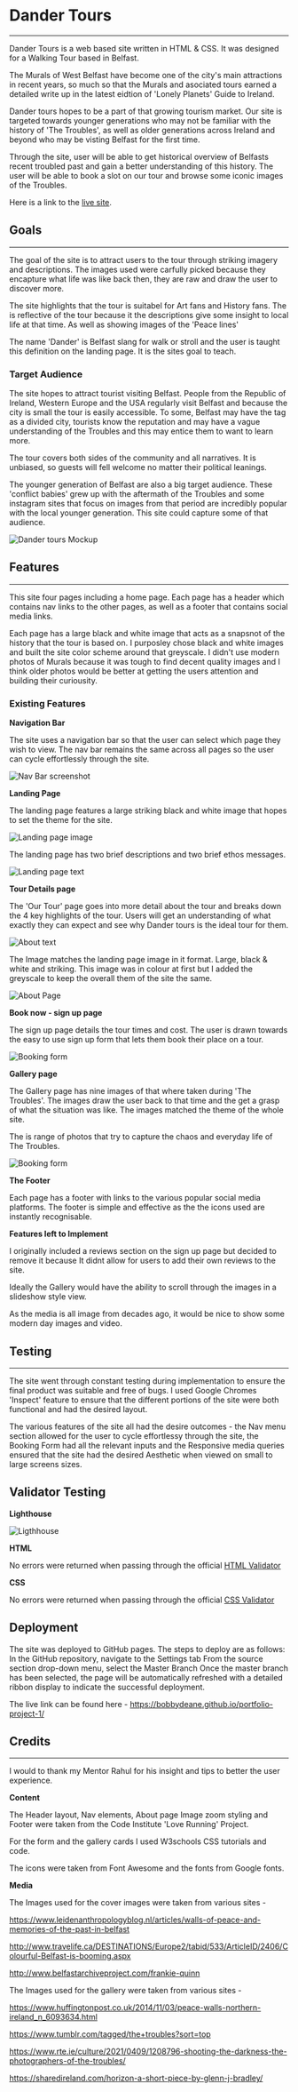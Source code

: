 # Dander Tours
<hr>


Dander Tours is a web based site written in HTML & CSS. It was designed for a Walking Tour based in Belfast.


The Murals of West Belfast have become one of the city's main attractions in recent years, so much so that the Murals and asociated tours earned a detailed write up in the latest eidtion of 'Lonely Planets' Guide to Ireland.


Dander tours hopes to be a part of that growing tourism market. Our site is targeted towards younger generations who may not be familiar with the history of 'The Troubles', as well as older generations across Ireland and beyond who may be visting Belfast for the first time.


Through the site, user will be able to get historical overview of Belfasts recent troubled past and gain a better understanding of this history. The user will be able to book a slot on our tour and browse some iconic images of the Troubles. 


Here is a link to the [live site](https://bobbydeane.github.io/portfolio-project-1/).


## Goals 
<hr>

The goal of the site is to attract users to the tour through striking imagery and descriptions. The images used were carfully picked because they encapture what life was like back then, they are raw and draw the user to discover more. 

The site highlights that the tour is suitabel for Art fans and History fans. The is reflective of the tour because it the descriptions give some insight to local life at that time. As well as showing images of the 'Peace lines'

The name 'Dander' is Belfast slang for walk or stroll and the user is taught this definition on the landing page. It is the sites goal to teach.

### Target Audience ###

The site hopes to attract tourist visiting Belfast. People from the Republic of Ireland, Western Europe and the USA regularly visit Belfast and because the city is small the tour is easily accessible. To some, Belfast may have the tag as a divided city, tourists know the reputation and may have a vague understanding of the Troubles and this may entice them to want to learn more.

The tour covers both sides of the community and all narratives. It is unbiased, so guests will fell welcome no matter their political leanings.

The younger generation of Belfast are also a big target audience. These 'conflict babies' grew up with the aftermath of the Troubles and some instagram sites that focus on images from that period are incredibly popular with the local younger generation. This site could capture some of that audience.



![Dander tours Mockup](https://github.com/bobbydeane/portfolio-project-1/blob/main/assets/images/ReadME-media/Style.PNG?raw=true)



## Features
<hr>
This site four pages including a home page. Each page has a header which contains nav links to the other pages, as well as a footer that contains social media links.


Each page has a large black and white image that acts as a snapsnot of the history that the tour is based on. I purposley chose black and white images and built the site color scheme around that greyscale. I didn't use modern photos of Murals because it was tough to find decent quality images and I think older photos would be better at getting the users attention and building their curiousity.



### Existing Features



**Navigation Bar**


The site uses a navigation bar so that the user can select which page they wish to view. The nav bar remains the same across all pages so the user can cycle effortlessly through the site.


![Nav Bar screenshot](https://github.com/bobbydeane/portfolio-project-1/blob/main/assets/images/ReadME-media/nav%20bar.PNG?raw=true)




**Landing Page**


The landing page features a large striking black and white image that hopes to set the theme for the site.


![Landing page image](https://github.com/bobbydeane/portfolio-project-1/blob/main/assets/images/ReadME-media/landing%201.PNG?raw=true)


The landing page has two brief descriptions and two brief ethos messages.


![Landing page text](https://github.com/bobbydeane/portfolio-project-1/blob/main/assets/images/ReadME-media/landing%202.PNG?raw=true)




**Tour Details page**


The 'Our Tour' page goes into more detail about the tour and breaks down the 4 key highlights of the tour. Users will get an understanding of what exactly they can expect and see why Dander tours is the ideal tour for them.


![About text](https://github.com/bobbydeane/portfolio-project-1/blob/main/assets/images/ReadME-media/about%20text.PNG?raw=true)


The Image matches the landing page image in it format. Large, black & white and striking. This image was in colour at first but I added the greyscale to keep the overall them of the site the same.


![About Page](https://github.com/bobbydeane/portfolio-project-1/blob/main/assets/images/ReadME-media/about%20main.PNG?raw=true)




**Book now - sign up page**


The sign up page details the tour times and cost. The user is drawn towards the easy to use sign up form that lets them book their place on a tour.


![Booking form](https://github.com/bobbydeane/portfolio-project-1/blob/main/assets/images/ReadME-media/book%20form.PNG?raw=true)




**Gallery page**


The Gallery page has nine images of that where taken during 'The Troubles'. The images draw the user back to that time and the get a grasp of what the situation was like. The images matched the theme of the whole site.


The is range of photos that try to capture the chaos and everyday life of The Troubles.


![Booking form](https://github.com/bobbydeane/portfolio-project-1/blob/main/assets/images/ReadME-media/gallery.PNG?raw=true)




**The Footer**


Each page has a footer with links to the various popular social media platforms. The footer is simple and effective as the the icons used are instantly recognisable.




**Features left to Implement**

I originally included a reviews section on the sign up page but decided to remove it because It didnt allow for users to add their own reviews to the site.


Ideally the Gallery would have the ability to scroll through the images in a slideshow style view.


As the media is all image from decades ago, it would be nice to show some modern day images and video.



## Testing ##
<hr>

The site went through constant testing during implementation to ensure the final product was suitable and free of bugs. I used Google Chromes 'Inspect' feature to ensure that the different portions of the site were both functional and had the desired layout.


The various features of the site all had the desire outcomes - the Nav menu section allowed for the user to cycle effortlessy through the site, the Booking Form had all the relevant inputs and the Responsive media queries ensured that the site had the desired Aesthetic when viewed on small to large screens sizes.


## Validator Testing ##

**Lighthouse**

![Ligthhouse](https://github.com/bobbydeane/portfolio-project-1/blob/main/assets/images/ReadME-media/lighthouse.PNG?raw=true)

**HTML**


No errors were returned when passing through the official [HTML Validator](https://validator.w3.org/nu/?doc=https%3A%2F%2Fbobbydeane.github.io%2Fportfolio-project-1)


**CSS**


No errors were returned when passing through the official [CSS Validator](https://jigsaw.w3.org/css-validator/validator?uri=https%3A%2F%2Fbobbydeane.github.io%2Fportfolio-project-1%2F&profile=css3svg&usermedium=all&warning=1&vextwarning=&lang=en)



## Deployment ##


The site was deployed to GitHub pages. The steps to deploy are as follows:
In the GitHub repository, navigate to the Settings tab
From the source section drop-down menu, select the Master Branch
Once the master branch has been selected, the page will be automatically refreshed with a detailed ribbon display to indicate the successful deployment.


The live link can be found here - https://bobbydeane.github.io/portfolio-project-1/


## Credits ##
<hr>

I would to thank my Mentor Rahul for his insight and tips to better the user experience.

**Content**


The Header layout, Nav elements, About page Image zoom styling and Footer were taken from the Code Institute 'Love Running' Project.


For the form and the gallery cards I used W3schools CSS tutorials and code.


The icons were taken from Font Awesome and the fonts from Google fonts.

**Media**


The Images used for the cover images were taken from various sites -


https://www.leidenanthropologyblog.nl/articles/walls-of-peace-and-memories-of-the-past-in-belfast

http://www.travelife.ca/DESTINATIONS/Europe2/tabid/533/ArticleID/2406/Colourful-Belfast-is-booming.aspx 

http://www.belfastarchiveproject.com/frankie-quinn


The Images used for the gallery were taken from various sites -

https://www.huffingtonpost.co.uk/2014/11/03/peace-walls-northern-ireland_n_6093634.html

https://www.tumblr.com/tagged/the+troubles?sort=top

https://www.rte.ie/culture/2021/0409/1208796-shooting-the-darkness-the-photographers-of-the-troubles/

https://sharedireland.com/horizon-a-short-piece-by-glenn-j-bradley/





